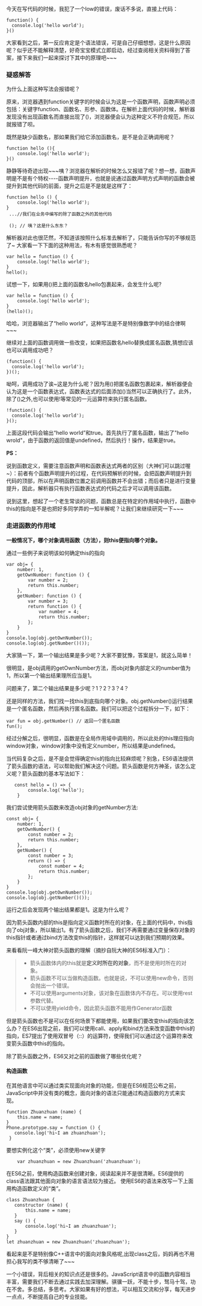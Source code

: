 今天在写代码的时候，我犯了一个low的错误，废话不多说，直接上代码：

```
function() {
  console.log('hello world');
}()
```

大家看到之后，第一反应肯定是个语法错误，可是自己仔细想想，这是什么原因呢？似乎还不能解释清楚，好奇宝宝模式立即启动，经过查阅相关资料得到了答案，接下来我们一起来探讨下其中的原理吧~~~


### 疑惑解答

为什么上面这种写法会报错呢？

原来，浏览器遇到function关键字的时候会认为这是一个函数声明，函数声明必须包括：关键字function、函数名、形参、函数体。在解析上面代码的时候，解析器发现没有出现函数名而直接出现了()，浏览器便会认为这种定义不符合规范，所以就报错了呗。

既然是缺少函数名，那如果我们给它添加函数名，是不是会正确调用呢？

```
function hello (){
    console.log('hello world');
}()
```

静静等待奇迹出现~~~咦？浏览器在解析的时候怎么又报错了呢？想一想，函数声明是不是有个特权----函数声明提升，也就是说通过函数声明方式声明的函数会被提升到其他代码的前面，提升之后是不是就是这样了：

```
function hello () {
    console.log('hello world');
}
 ...//我们在业务中编写的除了函数之外的其他代码
 
 (); // 咦？这是什么东东？
```

解析器对此也很茫然，不知道该按照什么标准去解析了，只能告诉你写的不够规范了~
大家看一下下面的这种用法，有木有感觉很熟悉呢？

```
var hello = function () {
    console.log('hello world');
}
hello();
```

试想一下，如果用()把上面的函数名hello包裹起来，会发生什么呢?

```
var hello = function () {
    console.log('hello world');
}
(hello)();
```
哈哈，浏览器输出了“hello world”，这种写法是不是特别像数学中的结合律啊~~~

继续对上面的函数调用做一些改变，如果把函数名hello替换成匿名函数,猜想应该也可以调用成功吧？

```
(function() {
  console.log('hello world');
})();
```

呦呵，调用成功了诶~这是为什么呢？因为用()把匿名函数包裹起来，解析器便会认为这是一个函数表达式，函数表达式的后面添加()当然可以正确执行了。此外，除了()之外,也可以使用!等常见的一元运算符来执行匿名函数。

```
!function() {
  console.log('hello world');
}();
```

上面这段代码会输出“hello world”和true。首先执行了匿名函数，输出了"hello wrold"，由于函数的返回值是undefined，然后执行！操作，结果是true。

**PS：**

说到函数定义，需要注意函数声明和函数表达式两者的区别（大神们可以跳过喔~）：前者有个函数声明提升的过程，在代码预解析的时候，会把函数声明提升到代码的顶部，所以在声明函数位置之前调用函数并不会出错；而后者只是进行变量提升，因此，解析器只有执行函数表达式的代码之后才可以调用该函数。


说到这里，想起了一个老生常谈的问题，函数总是在特定的作用域中执行，函数中this的指向是不是也把好多同学弄的一知半解呢？让我们来继续研究一下~~~

### 走进函数的作用域

**一般情况下，哪个对象调用函数（方法），则this便指向哪个对象。**

通过一些例子来说明该如何确定this的指向

```
var obj= {
    number: 1,
    getOwnNumber: function () {
        var number = 2;
        return this.number;
    },
    getNumber: function () {
        var number = 3;
        return function () {
            var number = 4;
            return this.number;
        };
    }
}
console.log(obj.getOwnNumber());
console.log(obj.getNumber()());
```

大家猜一下，第一个输出结果是多少呢？大家不要犹豫，答案是1，就这么简单！

很明显，是obj调用的getOwnNumber方法，而obj对象内部定义的number值为1，所以第一个输出结果理所应当是1。

问题来了，第二个输出结果是多少呢？1？2？3？4？

还是同样的方法，我们找一找this到底指向哪个对象。obj.getNumber()运行结果是一个匿名函数，然后再执行匿名函数。我们可以把这个过程拆分一下，如下：
```
var fun = obj.getNumber() // 返回一个匿名函数
fun(); 
```
经过分解之后，很明显，函数是在全局作用域中调用的，所以此处的this理应指向window对象，window对象中没有定义number，所以结果是undefined。


当代码复杂之后，是不是会觉得确定this的指向比较麻烦呢？别急，ES6语法提供了箭头函数的语法，可以帮助我们解决这个问题。箭头函数是何方神圣，该怎么定义呢？箭头函数的基本写法如下：

```
   const hello = () => {
        console.log('hello');
    }
```

我们尝试使用箭头函数来改造obj对象的getNumber方法:

```
const obj= {
    number: 1,
    getOwnNumber() {
        const number = 2;
        return this.number;
    },
    getNumber() {
        const number = 3;
        return () => {
            const number = 4;
            return this.number;
        };
    }
}
console.log(obj.getOwnNumber());
console.log(obj.getNumber()());
```

运行之后会发现两个输出结果都是1。这是为什么呢？

因为箭头函数内部的this是指向定义函数时所在的对象，在上面的代码中，this指向了obj对象，所以输出1。有了箭头函数之后，我们不再需要通过变量保存对象的this指针或者通过bind方法改变this的指针，这样就可以达到我们预期的效果。

来看看阮一峰大神对箭头函数的理解（摘抄自阮大神的ES6标准入门）：
> - 箭头函数体内的this就是**定义时所在的对象**，而不是使用时所在的对象。
> - 箭头函数不可以当做构造函数。也就是说，不可以使用new命令，否则会抛出一个错误。
> - 不可以使用arguments对象，该对象在函数体内不存在。可以使用rest参数代替。
> - 不可以使用yield命令，因此箭头函数不能用作Generator函数

但是箭头函数也不是可以在任何场景下都能使用，如果我们要改变this的指向该怎么办？在ES6出现之前，我们可以使用call、apply和bind方法来改变函数中this的指向，ES7提出了使用双冒号（::）的运算符，使得我们可以通过这个运算符来改变箭头函数中this的指向。

除了箭头函数之外，ES6又对之前的函数做了哪些优化呢？

#### 构造函数

在其他语言中可以通过类实现面向对象的功能，但是在ES6规范公布之前，JavaScript中并没有类的概念，面向对象的语法只能通过构造函数的方式来实现。

```
function Zhuanzhuan (name) {
    this.name = name;
}
Phone.prototype.say = function () {
   console.log('hi~I am zhuanzhuan');
 }
```

要想实例化这个“类”，必须使用new关键字

```
    var zhuanzhuan = new Zhuanzhuan('zhuanzhuan');
```

 在ES6之前，使用构造函数来创建对象，阅读起来并不是很清晰。ES6提供的class语法跟其他面向对象的语言语法较为接近。
 使用ES6的语法来改写一下上面用构造函数定义的“类”。
 
 ```
class Zhuanzhuan {
    constructor (name) {
        this.name = name;
    }
    say () {
        console.log('hi~I am zhuanzhuan');
    }
}
 let zhuanzhuan = new Zhuanzhuan('zhuanzhuan');
```

看起来是不是特别像C++语言中的面向对象风格呢,出现class之后，妈妈再也不用担心我写的类不够清晰了~~~

一个小错误，背后相关的知识点还是很多的。JavaScript语言中的函数内容相当丰富，需要我们不断去通过实践去加深理解。骐骥一跃，不能十步，驽马十驾，功在不舍。多总结，多思考。大家如果有好的想法，可以相互交流和分享，每天进步一点点，不断提高自己的专业技能。